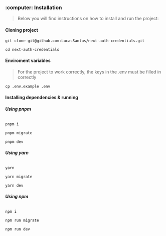 <h3 id="running">:computer: Installation</h3>

> Below you will find instructions on how to install and run the project:

<h4><strong>Cloning project</strong></h4>

```
git clone git@github.com:LucasSantus/next-auth-credentials.git
```

```
cd next-auth-credentials
```

<h4><strong>Enviroment variables</strong></h4>

> For the project to work correctly, the keys in the .env must be filled in correctly

```
cp .env.example .env
```

<h4><strong>Installing dependencies & running</strong></h4>

<h6><strong>Using pnpm</strong></h6>

```
pnpm i
```

```
pnpm migrate
```

```
pnpm dev
```

<h6><strong>Using yarn</strong></h6>

```
yarn
```

```
yarn migrate
```

```
yarn dev
```

<h6><strong>Using npm</strong></h6>

```
npm i
```

```
npm run migrate
```

```
npm run dev
```
